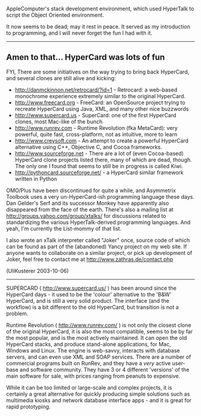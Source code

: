 

AppleComputer's stack development environment, which used HyperTalk to script the Object Oriented environment.

It now seems to be dead; may it rest in peace. It served as my introduction to programming, and I will never forget the fun I had with it.

----

Amen to that... HyperCard was lots of fun
----

FYI, There are some initiatives on the way trying to bring back HyperCard, and several clones are still alive and kicking:

* http://danmckinnon.net/retrocard/?id=1 - Retrocard: a web-based monochrome experience extremely similar to the original HyperCard.
* http://www.freecard.org - FreeCard: an OpenSource project trying to recreate HyperCard using Java, XML, and many other nice buzzwords
* http://www.supercard.us - SuperCard: one of the first HyperCard clones, most Mac-like of the bunch
* http://www.runrev.com - Runtime Revolution (fka MetaCard): very powerful, quite fast, cross-platform, not as intuitive, more to learn
* http://www.creysoft.com - An attempt to create a powerful HyperCard alternative using C++, Objective C, and Cocoa frameworks.
* http://www.sourceforge.net - There are a lot of (even Cocoa-based) HyperCard clone projects listed there, many of which are dead, though. The only one I found that seems to still be in progress is called Kiwi.
* http://pythoncard.sourceforge.net/ - a HyperCard similar framework written in Python

OMO/Plus have been discontinued for quite a while, and Asymmetrix Toolbook uses a very un-HyperCard-ish programming language these days. Dan Gelder's Serf and its successor Monkey have apparently also disappeared from the face of the earth. There's also a mailing list at http://groups.yahoo.com/group/xtalks/ for discussions related to standardizing the various HyperTalk-derived programming languages. And yeah, I'm currently the List-mommy of that list.

I also wrote an xTalk interpreter called "Joker" once, source code of which can be found as part of the (abandoned) Yancy project on my web site. If anyone wants to collaborate on a similar project, or pick up development of Joker, feel free to contact me at http://www.zathras.de/contact.php

(UliKusterer 2003-10-06)

----

SUPERCARD ( http://www.supercard.us/ ) has been around since the HyperCard days - it used to be the 'colour' alternative to the 'B&W' HyperCard, and is still a very solid product. The interface (and the workflow) is a bit different to the old HyperCard, but transition is not a problem.

Runtime Revolution ( http://www.runrev.com/ ) is not only the closest clone of the original HyperCard, it is also the most compatible, seems to be by far the most popular, and is the most actively maintained. It can open the old HyperCard stacks, and produce stand-alone applications, for Mac, Windows and Linux. The engine is web-savvy, interacts with database servers, and can even use XML and SOAP services. There are a number of commercial programs built on RunRev, and they have a *very* active user-base and software community. They have 3 or 4 different 'versions' of the main software for sale, with prices ranging from peanuts to expensive.

While it can be too limited or large-scale and complex projects, it is certainly a great alternative for quickly producing simple solutions such as multimedia kiosks and network database interface apps - and it is great for rapid prototyping.
